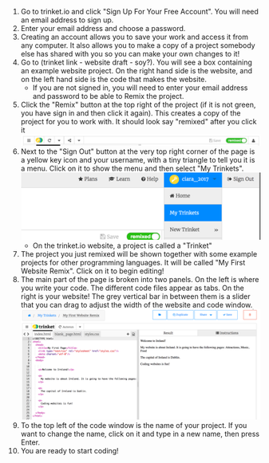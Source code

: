 1. Go to trinket.io and click "Sign Up For Your Free Account". You will need an email address to sign up. 
2. Enter your email address and choose a password.
3. Creating an account allows you to save your work and access it from any computer. It also allows you to make a copy of a project somebody else has shared with you so you can make your own changes to it!
4. Go to \(trinket link - website draft - soy?\). You will see a box containing an example website project. On the right hand side is the website, and on the left hand side is the code that makes the website.
   * If you are not signed in, you will need to enter your email address and password to be able to Remix the project.
5. Click the "Remix" button at the top right of the project (if it is not green, you have sign in and then click it again). This creates a copy of the project for you to work with. It should look say "remixed" after you click it ![](/assets/remixedWide.png)
6. Next to the "Sign Out" button at the very top right corner of the page is a yellow key icon and your username, with a tiny triangle to tell you it is a menu. Click on it to show the menu and then select "My Trinkets". ![](/assets/MyTrinketsMenu.png)
   * On the trinket.io website, a project is called a "Trinket"
7. The project you just remixed will be shown together with some example projects for other programming languages. It will be called "My First Website Remix". Click on it to begin editing!
8. The main part of the page is broken into two panels. On the left is where you write your code. The different code files appear as tabs. On the right is your website! The grey vertical bar in between them is a slider that you can drag to adjust the width of the website and code window. ![](/assets/TrinketProjectEditing.png)
9. To the top left of the code window is the name of your project. If you want to change the name, click on it and type in a new name, then press Enter.
10. You are ready to start coding!



